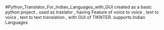 #Python_Translator_For_Indian_Languages_with_GUI
created as a basic python project , used as traslator , having Feature of voice to voice , text to voice , text to text translation , with GUI of TIKNTER.
supports Indian Languages

